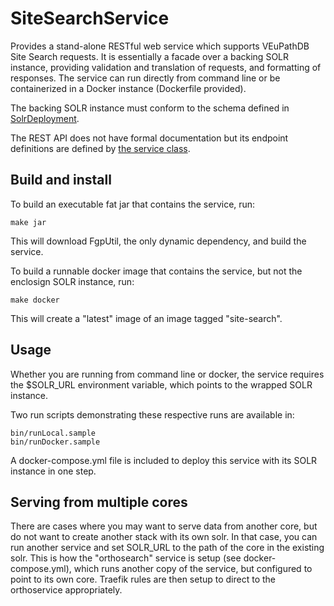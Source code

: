 # SiteSearchService
Provides a stand-alone RESTful web service which supports VEuPathDB Site Search requests.  It is essentially a facade over a backing SOLR instance, providing validation and translation of requests, and formatting of responses.  The service can run directly from command line or be containerized in a Docker instance (Dockerfile provided).

The backing SOLR instance must conform to the schema defined in [SolrDeployment](https://github.com/VEuPathDB/SolrDeployment/tree/master/configsets/site-search/conf).

The REST API does not have formal documentation but its endpoint definitions are defined by [the service class](Service/src/main/java/org/gusdb/sitesearch/service/Service.java).

## Build and install
To build an executable fat jar that contains the service, run:
```
make jar
```
This will download FgpUtil, the only dynamic dependency, and build the service.

To build a runnable docker image that contains the service, but not the enclosign SOLR instance, run:
```
make docker
```
This will create a "latest" image of an image tagged "site-search".

## Usage
Whether you are running from command line or docker, the service requires the $SOLR_URL environment variable, which points to the wrapped SOLR instance.

Two run scripts demonstrating these respective runs are available in:
```
bin/runLocal.sample
bin/runDocker.sample
```
A docker-compose.yml file is included to deploy this service with its SOLR instance in one step.

## Serving from multiple cores
There are cases where you may want to serve data from another core, but do not want to create another stack with its own solr.  In that case, you can run another service and set SOLR_URL to the path of the core in the existing solr.  This is how the "orthosearch" service is setup (see docker-compose.yml), which runs another copy of the service, but configured to point to its own core.  Traefik rules are then setup to direct to the orthoservice appropriately.

